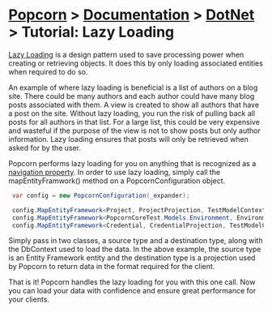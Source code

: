 ﻿# [Popcorn](../../README.md) > [Documentation](../Documentation.md) > [DotNet](DotNetDocumentation.md) > Tutorial: Lazy Loading

[Lazy Loading](https://en.wikipedia.org/wiki/Lazy_loading) is a design pattern used to save processing power when creating or retrieving objects. It does this by only loading associated entities when required to do so.

An example of where lazy loading is beneficial is a list of authors on a blog site. There could be many authors and each author could have many blog posts associated with them. A view is created to show all authors that have
a post on the site. Without lazy loading, you run the risk of pulling back all posts for all authors in that list. For a large list, this could be very expensive and wasteful if the purpose of the view is not to show posts
but only author information. Lazy loading ensures that posts will only be retrieved when asked for by the user.

Popcorn performs lazy loading for you on anything that is recognized as a [navigation property](https://docs.microsoft.com/en-us/dotnet/framework/data/adonet/navigation-property). In order to use lazy loading, simply call the
mapEntityFramwork() method on a PopcornConfiguration object.

```csharp
 var config = new PopcornConfiguration(_expander);

 config.MapEntityFramework<Project, ProjectProjection, TestModelContext>(TestModelContext.ConfigureOptions());
 config.MapEntityFramework<PopcornCoreTest.Models.Environment, EnvironmentProjection, TestModelContext>(TestModelContext.ConfigureOptions());
 config.MapEntityFramework<Credential, CredentialProjection, TestModelContext>(TestModelContext.ConfigureOptions());

```

Simply pass in two classes, a source type and a destination type, along with the DbContext used to load the data. In the above example, the source type is an Entity Framework entity and the destination type is 
a projection used by Popcorn to return data in the format required for the client.

That is it! Popcorn handles the lazy loading for you with this one call. Now you can load your data with confidence and ensure great performance for your clients.